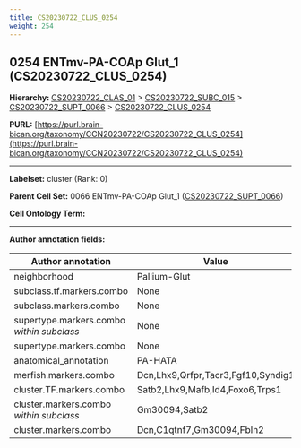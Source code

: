 ```yaml
---
title: CS20230722_CLUS_0254
weight: 254
---
```

## 0254 ENTmv-PA-COAp Glut_1 (CS20230722_CLUS_0254)
<b>Hierarchy: </b>
[CS20230722_CLAS_01](../CS20230722_CLAS_01) >
[CS20230722_SUBC_015](../CS20230722_SUBC_015) >
[CS20230722_SUPT_0066](../CS20230722_SUPT_0066) >
[CS20230722_CLUS_0254](../CS20230722_CLUS_0254)

**PURL:** [https://purl.brain-bican.org/taxonomy/CCN20230722/CS20230722_CLUS_0254](https://purl.brain-bican.org/taxonomy/CCN20230722/CS20230722_CLUS_0254)

---


**Labelset:** cluster (Rank: 0)

**Parent Cell Set:** 0066 ENTmv-PA-COAp Glut_1 ([CS20230722_SUPT_0066](../CS20230722_SUPT_0066))



**Cell Ontology Term:** 

[MARKER GENES.]: #


---

[TRANSFERRED ANNOTATIONS.]: #


[AUTHOR ANNOTATION FIELDS.]: #


**Author annotation fields:**

| Author annotation | Value |
|-------------------|-------|
|neighborhood|Pallium-Glut|
|subclass.tf.markers.combo|None|
|subclass.markers.combo|None|
|supertype.markers.combo _within subclass_|None|
|supertype.markers.combo|None|
|anatomical_annotation|PA-HATA|
|merfish.markers.combo|Dcn,Lhx9,Qrfpr,Tacr3,Fgf10,Syndig1|
|cluster.TF.markers.combo|Satb2,Lhx9,Mafb,Id4,Foxo6,Trps1|
|cluster.markers.combo _within subclass_|Gm30094,Satb2|
|cluster.markers.combo|Dcn,C1qtnf7,Gm30094,Fbln2|
